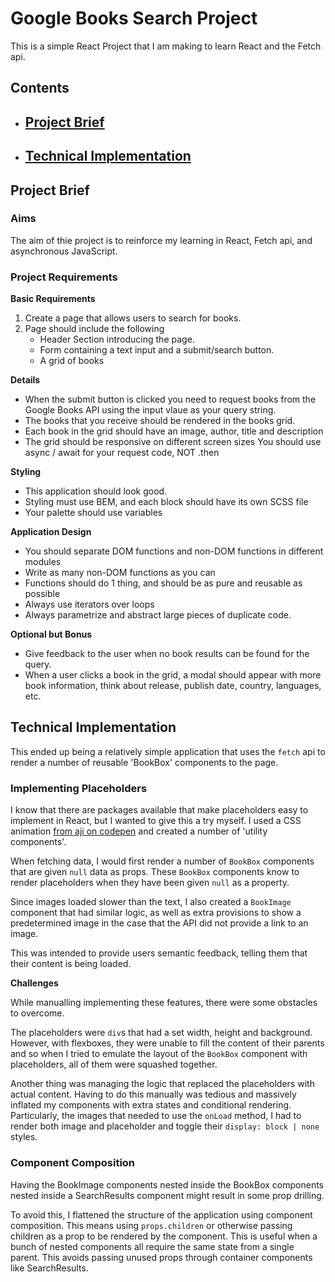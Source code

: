 # Google Books Search Project

This is a simple React Project that I am making to learn React and the Fetch
api.

## Contents

-   ## [Project Brief](#project-brief-1)
-   ## [Technical Implementation](#technical-implementation-1)

## Project Brief

### Aims

The aim of thie project is to reinforce my learning in React, Fetch api, and
asynchronous JavaScript.

### Project Requirements

**Basic Requirements**

1. Create a page that allows users to search for books.
2. Page should include the following
    - Header Section introducing the page.
    - Form containing a text input and a submit/search button.
    - A grid of books

**Details**

-   When the submit button is clicked you need to request books from the Google
    Books API using the input vlaue as your query string.
-   The books that you receive should be rendered in the books grid.
-   Each book in the grid should have an image, author, title and description
-   The grid should be responsive on different screen sizes You should use async
    / await for your request code, NOT .then

**Styling**

-   This application should look good.
-   Styling must use BEM, and each block should have its own SCSS file
-   Your palette should use variables

**Application Design**

-   You should separate DOM functions and non-DOM functions in different modules
-   Write as many non-DOM functions as you can
-   Functions should do 1 thing, and should be as pure and reusable as possible
-   Always use iterators over loops
-   Always parametrize and abstract large pieces of duplicate code.

**Optional but Bonus**

-   Give feedback to the user when no book results can be found for the query.
-   When a user clicks a book in the grid, a modal should appear with more book
    information, think about release, publish date, country, languages, etc.

## Technical Implementation

This ended up being a relatively simple application that uses the `fetch` api to render a number of reusable 'BookBox' components to the page.

### Implementing Placeholders

I know that there are packages available that make placeholders easy to implement in React, but I wanted to give this a try myself. I used a CSS animation [from aji on codepen](https://codepen.io/aji/pen/evMKWN) and created a number of 'utility components'.

When fetching data, I would first render a number of `BookBox` components that are given `null` data as props. These `BookBox` components know to render placeholders when they have been given `null` as a property.

Since images loaded slower than the text, I also created a `BookImage` component that had similar logic, as well as extra provisions to show a predetermined image in the case that the API did not provide a link to an image.

This was intended to provide users semantic feedback, telling them that their content is being loaded.

**Challenges**

While manualling implementing these features, there were some obstacles to overcome.

The placeholders were `div`s that had a set width, height and background. However, with flexboxes, they were unable to fill the content of their parents and so when I tried to emulate the layout of the `BookBox` component with placeholders, all of them were squashed together.

Another thing was managing the logic that replaced the placeholders with actual content. Having to do this manually was tedious and massively inflated my components with extra states and conditional rendering. Particularly, the images that needed to use the `onLoad` method, I had to render both image and placeholder and toggle their `display: block | none` styles.

### Component Composition

Having the BookImage components nested inside the BookBox components nested inside a SearchResults component might result in some prop drilling.

To avoid this, I flattened the structure of the application using component composition. This means using `props.children` or otherwise passing children as a prop to be rendered by the component. This is useful when a bunch of nested components all require the same state from a single parent. This avoids passing unused props through container components like SearchResults.
